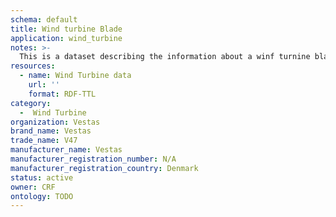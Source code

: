 ```yaml
---
schema: default
title: Wind turbine Blade
application: wind_turbine
notes: >-
  This is a dataset describing the information about a winf turnine blade product, produced by the VESTAS company.
resources:
  - name: Wind Turbine data
    url: ''
    format: RDF-TTL
category:
  -  Wind Turbine
organization: Vestas
brand_name: Vestas
trade_name: V47
manufacturer_name: Vestas
manufacturer_registration_number: N/A
manufacturer_registration_country: Denmark
status: active
owner: CRF
ontology: TODO
---
```

